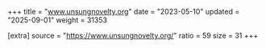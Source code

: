 +++
title = "www.unsungnovelty.org"
date = "2023-05-10"
updated = "2025-09-01"
weight = 31353

[extra]
source = "https://www.unsungnovelty.org/"
ratio = 59
size = 31
+++
